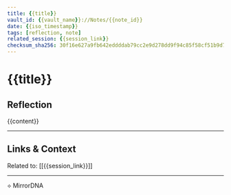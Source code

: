 ```yaml
---
title: {{title}}
vault_id: {{vault_name}}://Notes/{{note_id}}
date: {{iso_timestamp}}
tags: [reflection, note]
related_session: {{session_link}}
checksum_sha256: 30f16e627a9fb642eddddab79cc2e9d278dd9f94c85f58cf51b9d760c5d12f75
---
```


# {{title}}

## Reflection

{{content}}

---

## Links & Context

Related to: [[{{session_link}}]]

---

⟡ MirrorDNA
